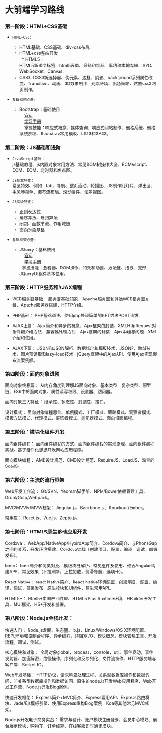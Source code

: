 # 大前端学习路线

### 第一阶段：HTML+CSS基础

* `HTML+CSS:`<br/>
   * HTML基础、CSS基础、div+css布局、<br/>
   * HTML+css整站开发<br/>
   * HTML5：<br/>
     HTML5新语义标签、html5表单、音频和视频、离线和本地存储、SVG、Web Socket、Canvas.<br/>
   * CSS3:
     CSS3新选择器、伪元素、边框、阴影、background系列属性改变、Transition、动画、3D效果制作、元素进场、出场策略、炫酷css3网页制作。
     
* `基础框架必备:`<br/>
   * Bootstrap：基础使用<br/>
     [官网](https://getbootstrap.com/)<br/>
     [学习手册](http://www.bootcss.com/)<br/>
     掌握技能：响应式概念、媒体查询、响应式网站制作、删格系统、删格系统原理、Bootstrap常用模板、LESS和SASS。
     
### 第二阶段：JS基础和进阶
* `JavaScript基础：`<br/>
   js基础教程、js内置对象常用方法、常见DOM树操作大全、ECMAscript、DOM、BOM、定时器和焦点图。

* `JS基本特效：`<br/>
   常见特效、例如：tab、导航、整页滚动、轮播图、JS制作幻灯片、弹出层、手风琴菜单、瀑布流布局、滚动事件、滚差视图。
* `JS高级特征：`<br/>
   * 正则表达式
   * 排序算法、递归算法
   * 闭包、函数节流、作用域链
   * 面向对象基础
* `基础框架必备:`<br/>
   * JQuery：基础使用<br/>
     [官网](http://jquery.com/)<br/>
     [学习手册](http://www.w3school.com.cn/jquery/)<br/>
      掌握技能：悬着器、DOM操作、特效和动画、方法链、拖拽、变形、JQueryUI组件基本使用。   

### 第三阶段：HTTP服务和AJAX编程

   * WEB服务器基础：
     服务器基础知识、Apache服务器和其他WEB服务器介绍、Apache服务器搭建、HTTP介绍。

   * PHP基础：
     PHP基础语法、使用php处理简单的GET或者POST请求、

   * AJAX上篇：
     Ajax简介和异步的概念、Ajax框架的封装、XMLHttpRequest对象详细介绍方法、兼容性处理方法、Ajax框架的封装、Ajax中缓存问题、XML介绍和使用。

   * AJAX下篇：
     JSON和JSON解析、数据绑定和模板技术、JSONP、跨域技术、图片预读取和lazy-load技术、jQuery框架中的AjaxAPI、使用Ajax实现爆布流案例额。

### 第四阶段：面向对象进阶

面向对象终极篇：
从内存角度到理解JS面向对象、基本类型、复杂类型、原型链、ES6中的面向对象、属性读写权限、设置器、访问器。

面向对象三大特征：
继承性、多态性、封装性、接口。

设计模式：
面向对象编程思维、单例模式、工厂模式、策略模式、观察者模式、模板方法模式、代理模式、装饰者模式、适配器模式、面向切面编程。


### 第五阶段：模块化组件开发

面向组件编程：
面向组件编程的方式、面向组件编程的实现原理、面向组件编程实战、基于组件化思想开发网站应用程序。

面向模块编程：
AMD设计规范、CMD设计规范、RequireJS，LoadJS、淘宝的SeaJS。

### 第六阶段：主流的流行框架

Web开发工作流：
Git/SVN、Yeoman脚手架、NPM/Bower依赖管理工具、Grunt/Gulp/Webpack。

MVC/MVVM/MVW框架：
Angular.js、Backbone.js、Knockout/Ember。

常用库：
React.js、Vue.js、Zepto.js。

### 第七阶段：HTML5原生移动应用开发

Cordova：
WebApp/NativeApp/HybirdApp简介、Cordova简介、与PhoneGap之间的关系、开发环境搭建、Cordova实战（创建项目，配置，编译，调试，部署发布）。

Ionic：
Ionic简介和同类对比、模板项目解析、常见组件及使用、结合Angular构建APP、常见效果（下拉刷新，上拉加载，侧滑导航，选项卡）。

React Native：
react Native简介、React Native环境配置、创建项目，配置，编译，调试，部署发布、原生模块和UI组件、原生常用API。

HTML5+：
Html5+中国产业联盟、HTML5 Plus Runtime环境、HBuilder开发工具、MUI框架、H5+开发和部署。

### 第八阶段：Node.js全栈开发：

快速入门：
Node.js发展、生态圈、Io.js、Linux/Windows/OS X环境配置、REPL环境和控制台程序、异步编程，非阻塞I/O、模块概念，模块管理工具、开发流程，调试，测试。

核心模块和对象：
全局对象global，process，console，util、事件驱动，事件发射器、加密解密，路径操作，序列化和反序列化、文件流操作、HTTP服务端与客户端、Socket.IO。

Web开发基础：
HTTP协议，请求响应处理过程、关系型数据库操作和数据访问、非关系型数据库操作和数据访问、原生的node.js开发Web应用程序、Web开发工作流、Node.js开发Blog案例。

快速开发框架：
Express简介+MVC简介、Express常用API、Express路由模块、Jade/Ejs模板引擎、使用Express重构Blog案例、Koa等其他常见MVC框架。

Node.js开发电子商务实战：
需求与设计、账户模块注册登录、会员中心模块、前台展示模块、购物车，订单结算、在线客服即时通讯模块。
